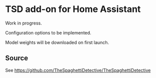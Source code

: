# TSD add-on for Home Assistant

Work in progress.

Configuration options to be implemented.

Model weights will be downloaded on first launch.

## Source

See https://github.com/TheSpaghettiDetective/TheSpaghettiDetective
